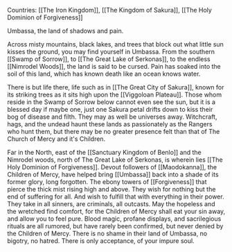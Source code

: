 Countries: [[The Iron Kingdom]], [[The Kingdom of Sakura]], [[The Holy Dominion of Forgiveness]]

Umbassa, the land of shadows and pain.

Across misty mountains, black lakes, and trees that block out what little sun kisses the ground, you may find yourself in Umbassa. From the southern [[Swamp of Sorrow]], to [[The Great Lake of Serkonas]], to the endless [[Nimrodel Woods]], the land is said to be cursed. Pain has soaked into the soil of this land, which has known death like an ocean knows water.

There is but life there, life such as in [[The Great City of Sakura]], known for its striking trees as it sits high upon the [[Viggoloan Plateau]]. Those whom reside in the Swamp of Sorrow below cannot even see the sun, but it is a blessed day if maybe one, just one Sakura petal drifts down to kiss their bog of disease and filth. They may as well be universes away. Witchcraft, hags, and the undead haunt these lands as passionately as the Rangers who hunt them, but there may be no greater presence felt than that of The Church of Mercy and it's Children.

Far in the North, east of the [[Sanctuary Kingdom of Benlo]] and the Nimrodel woods, north of The Great Lake of Serkonas, is wherein lies [[The Holy Dominion of Forgiveness]]. Devout followers of [[Maodokanna]], the Children of Mercy, have helped bring [[Umbassa]] back into a shade of its former glory, long forgotten. The ebony towers of [[Forgiveness]] that pierce the thick mist rising high and above. They wish for nothing but the end of suffering for all. And wish to fulfill that with everything in their power. They take in all sinners, are criminals, all outcasts. May the hopeless and the wretched find comfort, for the Children of Mercy shall eat your sin away, and allow you to feel pure. Blood magic, profane displays, and sacrilegious rituals are all rumored, but have rarely been confirmed, but never denied by the Children of Mercy. There is no shame in their land of Umbassa, no bigotry, no hatred. There is only acceptance, of your impure soul.